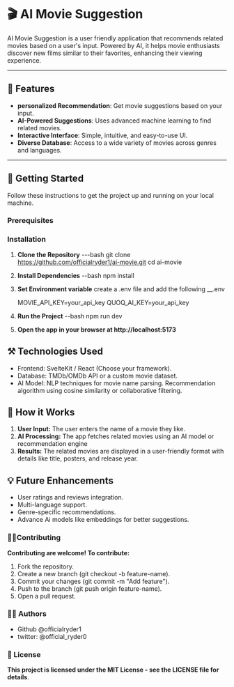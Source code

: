 # 🎬 AI Movie Suggestion

AI Movie Suggestion is a user friendly application that recommends related movies based on a user's input.
Powered by AI, it helps movie enthusiasts discover new films similar to their favorites, enhancing their viewing experience.

---

## 🌟 Features

- **personalized Recommendation**: Get movie suggestions based on your input.
-  **AI-Powered Suggestions**: Uses advanced machine learning to find related movies.
-  **Interactive Interface**: Simple, intuitive, and easy-to-use UI.
- **Diverse Database**: Access to a wide variety of movies across genres and languages.
---

## 🚀 Getting Started

Follow these instructions to get the project up and running on your local machine.

### Prerequisites



### Installation

1. **Clone the Repository**
    ---bash
    git clone https://github.com/officialryder1/ai-movie.git
    cd ai-movie

2. **Install Dependencies**
    --bash
    npm install

3. **Set Environment variable**
    create a .env file and add the following
    __.env

    MOVIE_API_KEY=your_api_key
    QUOQ_AI_KEY=your_api_key

4. **Run the Project**
    --bash
    npm run dev

5. **Open the app in your browser at http://localhost:5173**

## ⚒️ Technologies Used
 - Frontend: SvelteKit / React (Choose your framework).
 - Database: TMDb/OMDb API or a custom movie dataset.
 - AI Model:
    NLP techniques for movie name parsing.
    Recommendation algorithm using cosine similarity or collaborative filtering.

## 📖 How it Works
1. **User Input:** The user enters the name of a movie they like.
2. **AI Processing:** The app fetches related movies using an AI model or recommendation engine
3. **Results:** The related movies are displayed in a user-friendly format with details like title, posters, and release year.

## 💡 Future Enhancements
- User ratings and reviews integration.
- Multi-language support.
- Genre-specific recommendations.
- Advance Ai models like embeddings for better suggestions.

### 🤝🏾Contributing
**Contributing are welcome! To contribute:**
1. Fork the repository.
2. Create a new branch (git checkout -b feature-name).
3. Commit your changes (git commit -m "Add feature").
4. Push to the branch (git push origin feature-name).
5. Open a pull request.

### 🧑‍💻 Authors
- Github @officialryder1
- twitter: @official_ryder0

### 📜 License
**This project is licensed under the MIT License - see the LICENSE file for details**.